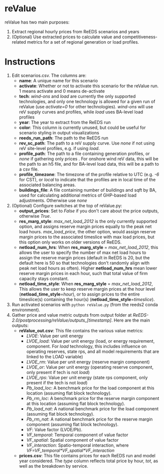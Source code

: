 
# reValue
reValue has two main purposes:
1. Extract regional hourly prices from ReEDS scenarios and years
1. (Optional) Use extracted prices to calculate value and competitiveness-related metrics for a set of regional generation or load profiles.

# Instructions
1. Edit scenarios.csv. The columns are:
    - **name**: A unique name for this scenario
    - **activate**: Whether or not to activate this scenario for the reValue run. 1 means activate and 0 means de-activate
    - **tech**:  *wind-ons* and *load* are currently the only supported technologies, and only one technology is allowed for a given run of reValue (use *activate=0* for other technologies). *wind-ons* will use reV supply curves and profiles, while *load* uses BA-level load profiles
    - **year**: The year to extract from the ReEDS run
    - **color**: This column is currently unused, but could be useful for scenario styling in output visualizations
    - **reeds_run_path**: The path to the ReEDS run
    - **rev_sc_path**: The path to a reV supply curve. Use *none* if not using reV site-level profiles, e.g. if using *load*.
    - **profile_path**: The path to a file containing generation profiles, or *none* if gathering only prices . For onshore wind reV data, this will be the path to an h5 file, and for BA-level load data, this will be a path to a csv file.
    - **profile_timezone**: The timezone of the profile relative to UTC (e.g. *-6* for CST), or *local* to indicate that the profiles are in local time of the associated balancing areas.
    - **buildings_file**: A file containing number of buildings and sqft by BA, used for calculating additional metrics of GHP-based load adjustments. Otherwise use *none*
 1. (Optional) Configure switches at the top of reValue.py:
     - **output_prices**: Set to *False* if you don't care about the price outputs, otherwise *True*.
     - **res_marg_style**: *max_net_load_2012* is the only currently supported option, and assigns reserve margin prices equally to the peak net load hours. *max_load_price*, the other option, would assign reserve margin prices to the associated timeslice with max load prices, but this option only works on older versions of ReEDS.
     - **netload_num_hrs**: When **res_marg_style** = *max_net_load_2012*, this allows the user to specify the number of max net load hours to assign the reserve margin prices (default in ReEDS is 20, but the default here is 50 so that technologies don't randomly align with peak net load hours as often). Higher **netload_num_hrs** mean lower reserve margin prices in each hour, such that total value of firm capacity stays constant.
     - **netload_time_style**: When **res_marg_style** = *max_net_load_2012*, This allows the user to keep reserve margin prices at the hour level (**netload_time_style**=*hour*), or to assign prices to the entire timeslice(s) containing the hour(s) (**netload_time_style**=*timeslice*).
 3. Run activated scenarios with `python reValue.py` (from the reeds2 conda environment).
 4. Gather price and value metric outputs from output folder at *ReEDS-2.0/postprocessing/reValue/outputs_[timestamp]*. Here are the main outputs:
     - **reValue_out.csv**: This file contains the various value metrics:
         - *LVOE*: Value per unit energy
         - *LVOE_load*: Value per unit energy (load, or energy requirement, component. For *load* technology, this includes influence on operating reserves, state rps, and all model requirements that are linked to the LOAD variable)
         - *LVOE_rm*: Value per unit energy (reserve margin component)
         - *LVOE_or*: Value per unit energy (operating reserve component, only present if tech is not *load*)
         - *LVOE_rps*: Value per unit energy (state rps component, only present if the tech is not *load*)
         - *Pb_load_loc*: A benchmark price for the load component at this location (assuming flat block technology).
         - *Pb_rm_loc*: A benchmark price for the reserve margin component at this location (assuming flat block technology).
         - *Pb_load_nat*: A national benchmark price for the load component (assuming flat block technology).
         - *Pb_rm_nat*: A national benchmark price for the reserve margin component (assuming flat block technology).
         - *VF*: Value factor (LVOE/Pb).
         - *VF_temporal*: Temporal component of value factor
         - *VF_spatial*: Spatial component of value factor
         - *VF_interaction*: Spatio-temporal interaction, where *VF=VF_temporal\*VF_spatial\*VF_interaction*
     - **prices.csv**: This file contains prices for each ReEDS run and model year considered. The *type* column reflects total price by hour, *tot*, as well as the breakdown by service.

